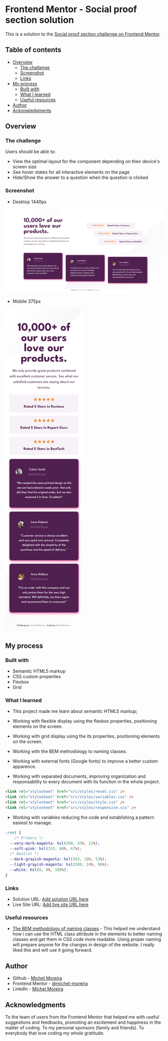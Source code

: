 # Frontend Mentor - Social proof section solution

This is a solution to the [Social proof section challenge on Frontend Mentor](https://www.frontendmentor.io/challenges/social-proof-section-6e0qTv_bA).

## Table of contents

- [Overview](#overview)
  - [The challenge](#the-challenge)
  - [Screenshot](#screenshot)
  - [Links](#links)
- [My process](#my-process)
  - [Built with](#built-with)
  - [What I learned](#what-i-learned)
  - [Useful resources](#useful-resources)
- [Author](#author)
- [Acknowledgments](#acknowledgments)

## Overview

### The challenge

Users should be able to:

- View the optimal layout for the component depending on their device's screen size
- See hover states for all interactive elements on the page
- Hide/Show the answer to a question when the question is clicked

### Screenshot

- Desktop 1440px

![Desktop](./design/Screenshot_desktop.png)

- Mobile 375px

![Mobile](./design/Screenshot_mobile.png)

## My process

### Built with

- Semantic HTML5 markup
- CSS custom properties
- Flexbox
- Grid

### What I learned

- This project made me learn about semantic HTML5 markup;

- Working with flexible display using the flexbox properties, positioning elements on the screen.

- Working with grid display using the its properties, positioning elements on the screen.

- Working with the BEM methodology to naming classes.

- Working with external fonts (Google fonts) to improve a better custom apparence.

- Working with separated documents, improving organization and responsability to every document with its function in the whole project.

```html
<link rel="stylesheet" href="src/styles/reset.css" />
<link rel="stylesheet" href="src/styles/variables.css" />
<link rel="stylesheet" href="src/styles/style.css" />
<link rel="stylesheet" href="src/styles/responsive.css" />
```

- Working with variables reducing the code and establishing a pattern easiest to manage.

```CSS
:root {
    /* Primary */
  --very-dark-magenta: hsl(300, 43%, 22%);
  --soft-pink: hsl(333, 80%, 67%);
  /* Neutral */
  --dark-grayish-magenta: hsl(303, 10%, 53%);
  --light-grayish-magenta: hsl(300, 24%, 96%);
  --white: hsl(0, 0%, 100%);
}
```

### Links

- Solution URL: [Add solution URL here](https://your-solution-url.com)
- Live Site URL: [Add live site URL here](https://your-live-site-url.com)

### Useful resources

- [The BEM methodology of naming classes](https://getbem.com/naming/) - This helped me understand how i can use the HTML class attribute in the elements to better naming classes and get them in CSS code more readable. Using proper naming will prepare anyone for the changes in design of the website. I really liked this and will use it going forward.

## Author

- Github - [Michel Moreira](https://github.com/michel-moreira)
- Frontend Mentor - [@michel-moreira](https://www.frontendmentor.io/profile/michel-moreira)
- LinkdIn - [Michel Moreira](https://www.linkedin.com/in/michel-moreira-760142254/)

## Acknowledgments

To the team of users from the Frontend Mentor that helped me with useful suggestions and feedbacks, promoting an excitement and happiness in the matter of coding. To my personal sponsors (family and friends). To everybody that love coding my whole gratitude.
